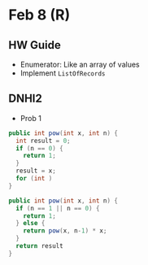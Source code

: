 # Feb 8 (R)

## HW Guide
- Enumerator: Like an array of values
- Implement `ListOfRecords`

## DNHI2
- Prob 1
```java
public int pow(int x, int n) {
  int result = 0;
  if (n == 0) {
    return 1;
  }
  result = x;
  for (int )
}
```
```java
public int pow(int x, int n) {
  if (n == 1 || n == 0) {
    return 1;
  } else {
    return pow(x, n-1) * x;
  }
  return result
}
```


